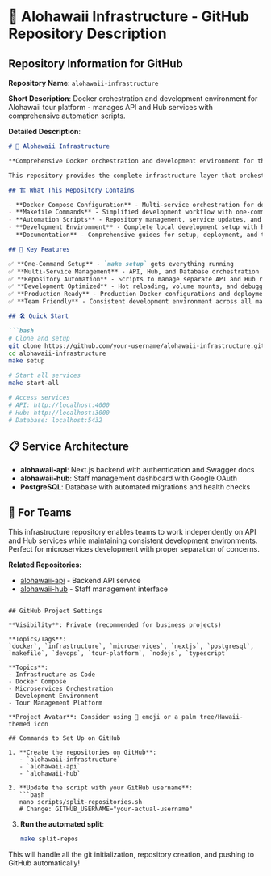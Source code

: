 # 🌺 Alohawaii Infrastructure - GitHub Repository Description

## Repository Information for GitHub

**Repository Name**: `alohawaii-infrastructure`

**Short Description**: 
Docker orchestration and development environment for Alohawaii tour platform - manages API and Hub services with comprehensive automation scripts.

**Detailed Description**:

```markdown
# 🌺 Alohawaii Infrastructure

**Comprehensive Docker orchestration and development environment for the Alohawaii tour platform.**

This repository provides the complete infrastructure layer that orchestrates the Alohawaii microservices architecture, including the API backend and Staff Hub dashboard.

## 🏗️ What This Repository Contains

- **Docker Compose Configuration** - Multi-service orchestration for development and production
- **Makefile Commands** - Simplified development workflow with one-command setup
- **Automation Scripts** - Repository management, service updates, and deployment utilities
- **Development Environment** - Complete local development setup with hot reloading
- **Documentation** - Comprehensive guides for setup, deployment, and team collaboration

## 🚀 Key Features

✅ **One-Command Setup** - `make setup` gets everything running  
✅ **Multi-Service Management** - API, Hub, and Database orchestration  
✅ **Repository Automation** - Scripts to manage separate API and Hub repositories  
✅ **Development Optimized** - Hot reloading, volume mounts, and debugging support  
✅ **Production Ready** - Production Docker configurations and deployment scripts  
✅ **Team Friendly** - Consistent development environment across all machines  

## 🛠️ Quick Start

```bash
# Clone and setup
git clone https://github.com/your-username/alohawaii-infrastructure.git
cd alohawaii-infrastructure
make setup

# Start all services
make start-all

# Access services
# API: http://localhost:4000
# Hub: http://localhost:3000
# Database: localhost:5432
```

## 📋 Service Architecture

- **alohawaii-api**: Next.js backend with authentication and Swagger docs
- **alohawaii-hub**: Staff management dashboard with Google OAuth
- **PostgreSQL**: Database with automated migrations and health checks

## 🎯 For Teams

This infrastructure repository enables teams to work independently on API and Hub services while maintaining consistent development environments. Perfect for microservices development with proper separation of concerns.

**Related Repositories:**
- [alohawaii-api](https://github.com/your-username/alohawaii-api) - Backend API service
- [alohawaii-hub](https://github.com/your-username/alohawaii-hub) - Staff management interface
```

## GitHub Project Settings

**Visibility**: Private (recommended for business projects)

**Topics/Tags**: 
`docker`, `infrastructure`, `microservices`, `nextjs`, `postgresql`, `makefile`, `devops`, `tour-platform`, `nodejs`, `typescript`

**Topics**:
- Infrastructure as Code
- Docker Compose
- Microservices Orchestration
- Development Environment
- Tour Management Platform

**Project Avatar**: Consider using 🌺 emoji or a palm tree/Hawaii-themed icon

## Commands to Set Up on GitHub

1. **Create the repositories on GitHub**:
   - `alohawaii-infrastructure`
   - `alohawaii-api`
   - `alohawaii-hub`

2. **Update the script with your GitHub username**:
   ```bash
   nano scripts/split-repositories.sh
   # Change: GITHUB_USERNAME="your-actual-username"
   ```

3. **Run the automated split**:
   ```bash
   make split-repos
   ```

This will handle all the git initialization, repository creation, and pushing to GitHub automatically!
